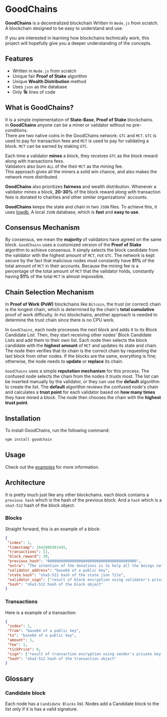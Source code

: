 # GoodChains

**GoodChains** is a decentralized blockchain Written in `Node.js` from scratch.  
A blockchain designed to be easy to understand and use.

If you are interested in learning how blockchains technically work, this project will hopefully give you a deeper understanding of the concepts.  

## Features

* Written in `Node.js` from scratch
* Unique fair **Proof of Stake** algorithm
* Unique **Wealth Distribution** method
* Uses `json` as the database
* Only **1k** lines of code

## What is GoodChains?

It is a simple implementation of **State-Base**, **Proof of Stake** blockchains.  
in **GoodChains** anyone can be a miner or validator without no pre-conditions.  
There are two native coins in the GoodChains network: `GTC` and `MCT`. `GTC` is used to pay for transaction fees and `MCT` is used to pay for validating a block. `MCT` can be earned by staking `GTC`.  

Each time a validator **mines** a block, they receives `GTC` as the block reward along with transactions fees.  
Validators also burn `ALL` of the their `MCT` as the mining fee.  
This approach gives all the miners a solid win chance, and also makes the network more distributed.  

**GoodChains** also prioritizes **fairness** and wealth distribution. Whenever a validator mines a block, **20-30%** of the block reward along with transaction fees is donated to charities and other similar organizations' accounts.

**GoodChains**  keeps the state and chain in two `JSON` files. To achieve this, it uses [lowdb](https://github.com/typicode/lowdb), A local `JSON` database, which is **fast** and **easy to use**.

## Consensus Mechanism

By consensus, we mean the **majority** of validators have agreed on the same block. 
`GoodChains` uses a customized version of the **Proof of Stake** algorithm to achieve consensus. It simply selects the block candidate from the validator with the highest amount of `MCT`, not `GTC`. The network is kept secure by the fact that malicious nodes must constantly have **51%** of the total amount of `MCT` in their accounts. Because the mining fee is a percentage of the total amount of `MCT` that the validator holds, constantly having **51%** of the total `MCT` is almost impossible.

## Chain Selection Mechanism

In **Proof of Work (PoW)** blockchains like `Bitcoin`, the trust (or correct) chain is the longest chain, which is determined by the chain's **total cumulative** proof of work difficulty. In `PoS` blockchains, another approach is needed to determine the trust chain since there is no CPU work.

In `GoodChains`, each node processes the next block and adds it to its Block Candidate List. Then, they start receiving other nodes' Block Candidate Lists and add them to their own list. Each node then selects the block candidate with the **highest amount** of `MCT` and updates its state and chain. The node then verifies that its chain is the correct chain by requesting the last block from other nodes. If the blocks are the same, everything is fine; otherwise, the node needs to **update** or **replace** its chain.

`GoodChains` uses a simple **reputation mechanism** for this process. The confused node selects the chain from the nodes it trusts most. The list can be inserted manually by the validator, or they can use the **default** algorithm to create the list. The **default** algorithm reviews the confused node's chain and calculates a **trust point** for each validator based on **how many times** they have mined a block. The node then chooses the chain with the **highest trust point**.

## Installation

To install GoodChains, run the following command:

```bash
npm install goodchain
```

## Usage

Check out the [examples](./example/index.js) for more information.

## Architecture

It is pretty much just like any other blockchains. each block contains a `previous hash` which is the hash of the previous block. And a `hash` which is a `sha3-512` hash of the block object.

### Blocks

Straight forward, this is an example of a block:

```json
{
 "index": 1,
 "timestamp": 1642880361445,
 "transactions": [],
 "block_reward": 30,
 "previous_hash": "0000000000000000000000000000000000000000",
 "extra": "The intention of the donations is to help all the beings not only human kinds",
 "validator_address": "base64 of a public key",
 "state_hash": "sha3-512 hash of the state json file",
 "validator_sign": ["result of block encryption using validator's private key, RSA algorithm"],
 "hash": "sha3-512 hash of the block object"
}
```

### Transactions

Here is a example of a transaction:

```json
{
 "index": 1,
 "from": "base64 of a public key",
 "to": "base64 of a public key",
 "amount": 1,
 "fee": 1,
 "tickPrice": 0,
 "sign": ["result of transaction encryption using sender's private key, RSA algorithm"],
 "hash": "sha3-512 hash of the transaction object"
}
```

## Glossary

### Candidate block

Each node has a `Candidate Blocks` list. Nodes add a Candidate block to the list only if it is has a valid signature.
